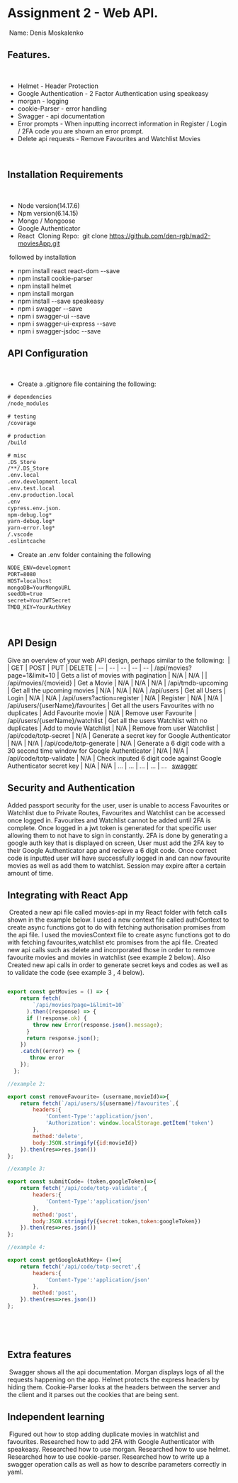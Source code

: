 # Assignment 2 - Web API.
​
Name: Denis Moskalenko
​
## Features.
​
 
 + Helmet - Header Protection
 + Google Authentication - 2 Factor Authentication using speakeasy
 + morgan - logging
 + cookie-Parser - error handling
 + Swagger - api documentation
 + Error prompts - When inputting incorrect information in Register / Login / 2FA code you are shown an error prompt.
 + Delete api requests - Remove Favourites and Watchlist Movies
 
​
## Installation Requirements
​
+ Node version(14.17.6)
+ Npm version(6.14.15) 
+ Mongo / Mongoose
+ Google Authenticator
+ React
​
Cloning Repo:
​
git clone https://github.com/den-rgb/wad2-moviesApp.git

​
followed by installation
​
+ npm install react react-dom --save
+ npm install cookie-parser
+ npm install helmet
+ npm install morgan
+ npm install --save speakeasy
+ npm i swagger --save
+ npm i swagger-ui --save
+ npm i swagger-ui-express --save
+ npm i swagger-jsdoc --save
​
## API Configuration
​
+ Create a .gitignore file containing the following:

```bat
# dependencies
/node_modules

# testing
/coverage

# production
/build

# misc
.DS_Store
/**/.DS_Store
.env.local
.env.development.local
.env.test.local
.env.production.local
.env
cypress.env.json.
npm-debug.log*
yarn-debug.log*
yarn-error.log*
/.vscode
.eslintcache
```
+ Create an .env folder containing the following
```bat
NODE_ENV=development
PORT=8080
HOST=localhost
mongoDB=YourMongoURL
seedDb=true
secret=YourJWTSecret
TMDB_KEY=YourAuthKey
```
​
​
## API Design
Give an overview of your web API design, perhaps similar to the following: 
​
|  |  GET | POST | PUT | DELETE
| -- | -- | -- | -- | -- 
| /api/movies?page=1&limit=10 | Gets a list of movies with pagination | N/A | N/A |
| /api/movies/{movieid} | Get a Movie | N/A | N/A | N/A
| /api/tmdb-upcoming | Get all the upcoming movies | N/A | N/A | N/A
| /api/users | Get all Users | Login | N/A | N/A
| /api/users?action=register | N/A | Register | N/A | N/A
| /api/users/{userName}/favourites | Get all the users Favourites with no duplicates | Add Favourite movie | N/A | Remove user Favourite
| /api/users/{userName}/watchlist | Get all the users Watchlist with no duplicates | Add to movie Watchlist | N/A | Remove from user Watchlist
| /api/code/totp-secret | N/A | Generate a secret key for Google Authenticator | N/A | N/A
| /api/code/totp-generate | N/A | Generate a 6 digit code with a 30 second time window for Google Authenticator | N/A | N/A
| /api/code/totp-validate | N/A | Check inputed 6 digit code against Google Authenticator secret key | N/A | N/A
| ... | ... | ... | ... | ...
​
​
[swagger](http://localhost:8080/api-docs/)
​
## Security and Authentication
Added passport security for the user, user is unable to access Favourites or Watchlist due to Private Routes, Favourites and Watchlist can be accessed once logged in.
Favourites and Watchlist cannot be added until 2FA is complete.
Once logged in a jwt token is generated for that specific user allowing them to not have to sign in constantly.
2FA is done by generating a google auth key that is displayed on screen, User must add the 2FA key to their Google Authenticator app and recieve a 6 digit code.
Once correct code is inputted user will have successfully logged in and can now favourite movies as well as add them to watchlist.
Session may expire after a certain amount of time.
​
## Integrating with React App
​
Created a new api file called movies-api in my React folder with fetch calls shown in the example below. I used a new context file called authContext to create async functions got to do with fetching authorisation promises from the api file. I used the moviesContext file to create async functions got to do with fetching favourites,watchlist etc promises from the api file. Created new api calls such as delete and incorporated those in order to remove favourite movies and movies in watchlist (see example 2 below). Also Created new api calls in order to generate secret keys and codes as well as to validate the code (see example 3 , 4  below).
​

~~~Javascript

export const getMovies = () => {
    return fetch(
        `/api/movies?page=1&limit=10`
      ).then((response) => {
      if (!response.ok) {
        throw new Error(response.json().message);
      }
      return response.json();
    })
    .catch((error) => {
       throw error
    });
  };

//example 2:

export const removeFavourite= (username,movieId)=>{
    return fetch(`/api/users/${username}/favourites`,{
        headers:{
            'Content-Type':'application/json',
            'Authorization': window.localStorage.getItem('token')
        },
        method:'delete',
        body:JSON.stringify({id:movieId})
    }).then(res=>res.json())
};

//example 3:

export const submitCode= (token,googleToken)=>{
    return fetch('/api/code/totp-validate',{
        headers:{
            'Content-Type':'application/json'
        },
        method:'post',
        body:JSON.stringify({secret:token,token:googleToken})
    }).then(res=>res.json())
};

//example 4: 

export const getGoogleAuthKey= ()=>{
    return fetch('/api/code/totp-secret',{
        headers:{
            'Content-Type':'application/json'
        },
        method:'post',
    }).then(res=>res.json())
};

​
~~~
​
## Extra features
​
Swagger shows all the api documentation.
Morgan displays logs of all the requests happening on the app.
Helmet protects the express headers by hiding them.
Cookie-Parser looks at the headers between the server and the client and it parses out the cookies that are being sent.
​
## Independent learning
​
Figured out how to stop adding duplicate movies in watchlist and favourites.
Researched how to add 2FA with Google Authenticator with speakeasy.
Researched how to use morgan.
Researched how to use helmet.
Researched how to use cookie-parser.
Researched how to write up a swagger operation calls as well as how to describe parameters correctly in yaml.



